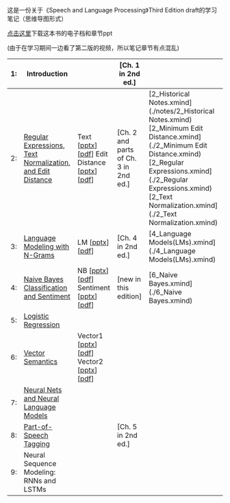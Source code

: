这是一份关于《Speech and Language Processing》Third Edition draft的学习笔记（思维导图形式）



[点击这里](https://web.stanford.edu/~jurafsky/slp3/)下载这本书的电子档和章节ppt



(由于在学习期间一边看了第二版的视频，所以笔记章节有点混乱)



| 1:   | Introduction                                                 |                                                              | [Ch. 1 in 2nd ed.]                    |                                                              |
| ---- | ------------------------------------------------------------ | ------------------------------------------------------------ | ------------------------------------- | ------------------------------------------------------------ |
| 2:   | [Regular Expressions, Text Normalization, and Edit Distance](https://web.stanford.edu/~jurafsky/slp3/2.pdf) | Text [[pptx](https://web.stanford.edu/~jurafsky/slp3/slides/2_TextProc.pptx)][[pdf](https://web.stanford.edu/~jurafsky/slp3/slides/2_TextProc.pdf)] Edit Distance [[pptx](https://web.stanford.edu/~jurafsky/slp3/slides/2_EditDistance.pptx)][[pdf](https://web.stanford.edu/~jurafsky/slp3/slides/2_EditDistance.pdf)] | [Ch. 2 and parts of Ch. 3 in 2nd ed.] | [2_Historical Notes.xmind](./notes/2_Historical Notes.xmind)   [2_Minimum Edit Distance.xmind](./2_Minimum Edit Distance.xmind) [2_Regular Expressions.xmind](./2_Regular Expressions.xmind) [2_Text Normalization.xmind](./2_Text Normalization.xmind) |
| 3:   | [Language Modeling with N-Grams](https://web.stanford.edu/~jurafsky/slp3/3.pdf) | LM [[pptx](https://web.stanford.edu/~jurafsky/slp3/slides/LM_4.pptx)] [[pdf](https://web.stanford.edu/~jurafsky/slp3/slides/LM_4.pdf)] | [Ch. 4 in 2nd ed.]                    | [4_Language Models(LMs).xmind](./4_Language Models(LMs).xmind) |
| 4:   | [Naive Bayes Classification and Sentiment](https://web.stanford.edu/~jurafsky/slp3/4.pdf) | NB [[pptx](https://web.stanford.edu/~jurafsky/slp3/slides/7_NB.pptx)] [[pdf](https://web.stanford.edu/~jurafsky/slp3/slides/7_NB.pdf)] Sentiment [[pptx](https://web.stanford.edu/~jurafsky/slp3/slides/7_Sent.pptx)] [[pdf](https://web.stanford.edu/~jurafsky/slp3/slides/7_Sent.pdf)] | [new in this edition]                 | [6_Naive Bayes.xmind](./6_Naive Bayes.xmind)                 |
| 5:   | [Logistic Regression](https://web.stanford.edu/~jurafsky/slp3/5.pdf) |                                                              |                                       |                                                              |
| 6:   | [Vector Semantics](https://web.stanford.edu/~jurafsky/slp3/6.pdf) | Vector1 [[pptx](https://web.stanford.edu/~jurafsky/slp3/slides/vector1.pptx)] [[pdf](https://web.stanford.edu/~jurafsky/slp3/slides/vector1.pdf)] Vector2 [[pptx](https://web.stanford.edu/~jurafsky/slp3/slides/vector2.pptx)] [[pdf](https://web.stanford.edu/~jurafsky/slp3/slides/vector2.pdf)] |                                       |                                                              |
| 7:   | [Neural Nets and Neural Language Models](https://web.stanford.edu/~jurafsky/slp3/7.pdf) |                                                              |                                       |                                                              |
| 8:   | [Part-of-Speech Tagging](https://web.stanford.edu/~jurafsky/slp3/8.pdf) |                                                              | [Ch. 5 in 2nd ed.]                    |                                                              |
| 9:   | Neural Sequence Modeling: RNNs and LSTMs                     |                                                              |                                       |                                                              |